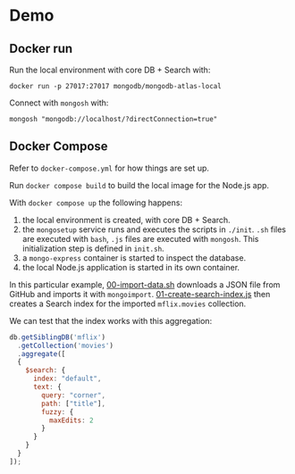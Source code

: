 # Demo

## Docker run

Run the local environment with core DB + Search with:

```
docker run -p 27017:27017 mongodb/mongodb-atlas-local
```

Connect with `mongosh` with:

```
mongosh "mongodb://localhost/?directConnection=true"
```

## Docker Compose

Refer to `docker-compose.yml` for how things are set up.

Run `docker compose build` to build the local image for the Node.js app.

With `docker compose up` the following happens:

1. the local environment is created, with core DB + Search.
2. the `mongosetup` service runs and executes the scripts in `./init`. `.sh` files are executed with `bash`, `.js` files are executed with `mongosh`. This initialization step is defined in `init.sh`.
3. a `mongo-express` container is started to inspect the database.
4. the local Node.js application is started in its own container.

In this particular example, [00-import-data.sh](init/00-import-data.sh) downloads a JSON file from GitHub and imports it with `mongoimport`. [01-create-search-index.js](init/01-create-search-index.js) then creates a Search index for the imported `mflix.movies` collection.

We can test that the index works with this aggregation:

```javascript
db.getSiblingDB('mflix')
  .getCollection('movies')
  .aggregate([
  {
    $search: {
      index: "default",
      text: {
        query: "corner",
        path: ["title"],
        fuzzy: {
          maxEdits: 2
        }
      }
    }
  }
]);
```
